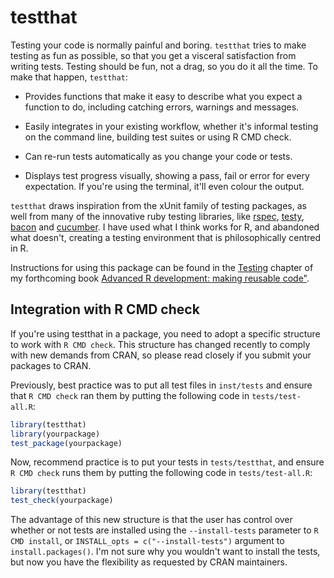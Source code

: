 # testthat

Testing your code is normally painful and boring. `testthat` tries to make testing as fun as possible, so that you get a visceral satisfaction from writing tests. Testing should be fun, not a drag, so you do it all the time. To make that happen, `testthat`:

* Provides functions that make it easy to describe what you expect a
  function to do, including catching errors, warnings and messages.

* Easily integrates in your existing workflow, whether it's informal testing
  on the command line, building test suites or using R CMD check.

* Can re-run tests automatically as you change your code or tests.

* Displays test progress visually, showing a pass, fail or error for every
  expectation. If you're using the terminal, it'll even colour the output. 
    
`testthat` draws inspiration from the xUnit family of testing packages, as well from many of the innovative ruby testing libraries, like [rspec](http://rspec.info/), [testy](http://github.com/ahoward/testy), [bacon](http://github.com/chneukirchen/bacon) and [cucumber](http://wiki.github.com/aslakhellesoy/cucumber/). I have used what I think works for R, and abandoned what doesn't, creating a testing environment that is philosophically centred in R. 

Instructions for using this package can be found in the [Testing](http://adv-r.had.co.nz/Testing.html) chapter of my forthcoming book [Advanced R development: making reusable code"](https://github.com/hadley/devtools/wiki).

## Integration with R CMD check

If you're using testthat in a package, you need to adopt a specific structure to work with `R CMD check`. This structure has changed recently to comply with new demands from CRAN, so please read closely if you submit your packages to CRAN.

Previously, best practice was to put all test files in `inst/tests` and ensure that `R CMD check` ran them by putting the following code in `tests/test-all.R`:

```R
library(testthat)
library(yourpackage)
test_package(yourpackage)
```

Now, recommend practice is to put your tests in `tests/testthat`, and ensure `R CMD check` runs them by putting the following code in `tests/test-all.R`:

```R
library(testthat)
test_check(yourpackage)
```

The advantage of this new structure is that the user has control over whether or not tests are installed using the `--install-tests` parameter to `R CMD install`, or `INSTALL_opts = c("--install-tests")` argument to `install.packages()`. I'm not sure why you wouldn't want to install the tests, but now you have the flexibility as requested by CRAN maintainers.
